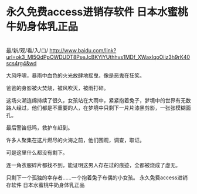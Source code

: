 # 永久免费access进销存软件 日本水蜜桃牛奶身体乳正品
\
最/新/观/看/入/口/ http://www.baidu.com/link?url=ok3_Ml5QdPpOWDUDT8PseJcBKYiYUthhvs1MDf_XWaxIqoOiiz3h9rK40scs4rg4&wd

大风呼啸，暴雨中血色的火光放肆地摇曳，像是恶鬼在狂笑。

爸爸的身影被火焚烧，被风吹灭，被雨打碎。

这场火潮连绵持续了很久，女孩站在大雨中，紧紧抱着兔子，梦境中的世界有无数路人经过，他们都是不重要的人，在梦境中只剩下一片片漆黑剪影，一张张模糊面孔。

最后警笛低鸣，救护车赶到。

许多人聚集在这片燃尽的火海之前，他们围观，调查，取证。

可是这里什么都没有剩下。

连一角衣服碎片都找不到，能证明这男人存在过的痕迹，全都被烧成了虚无。

只剩下一个孤独的幸存者……一个抱着兔子布偶的小女孩。
永久免费access进销存软件 日本水蜜桃牛奶身体乳正品
